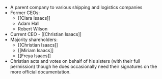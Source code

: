 - A parent company to various shipping and logistics companies
- Former CEOs:
	- [[Clara Isaacs]]
	- Adam Hall
	- Robert Wilson
- Current CEO - [[Christian Isaacs]]
- Majority shareholders:
	- [[Christian Isaacs]]
	- [[Miriam Isaacs]]
	- [[Freya Isaacs]]
- Christian acts and votes on behalf of his sisters (with their full permission) though he does occasionally need their signatures on the more official documentation.